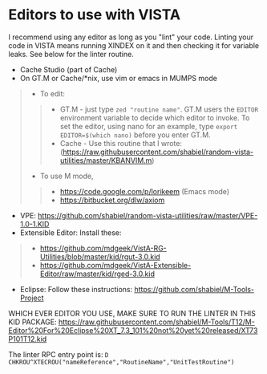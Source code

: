 # Editors to use with VISTA
I recommend using any editor as long as you "lint" your code. Linting your code
in VISTA means running XINDEX on it and then checking it for variable leaks.
See below for the linter routine.

 * Cache Studio (part of Cache)
 * On GT.M or Cache/*nix, use vim or emacs in MUMPS mode
 > * To edit: 
 >> * GT.M - just type `zed "routine name"`. GT.M users the `EDITOR`
      environment variable to decide which editor to invoke. To set the editor,
	  using nano for an example, type `export EDITOR=$(which nano)` before you
	  enter GT.M.
 >> * Cache - Use this routine that I wrote: (https://raw.githubusercontent.com/shabiel/random-vista-utilities/master/KBANVIM.m)
 > * To use M mode,
 >> * https://code.google.com/p/lorikeem (Emacs mode)
 >> * https://bitbucket.org/dlw/axiom
 * VPE: https://github.com/shabiel/random-vista-utilities/raw/master/VPE-1.0-1.KID
 * Extensible Editor: Install these:
 > * https://github.com/mdgeek/VistA-RG-Utilities/blob/master/kid/rgut-3.0.kid
 > * https://github.com/mdgeek/VistA-Extensible-Editor/raw/master/kid/rged-3.0.kid
 * Eclipse: Follow these instructions: https://github.com/shabiel/M-Tools-Project

WHICH EVER EDITOR YOU USE, MAKE SURE TO RUN THE LINTER IN THIS KID PACKAGE:
https://raw.githubusercontent.com/shabiel/M-Tools/T12/M-Editor%20For%20Eclipse%20XT_7.3_101%20not%20yet%20released/XT73P101T12.kid

The linter RPC entry point is: `D CHKROU^XTECROU("nameReference","RoutineName","UnitTestRoutine")`
